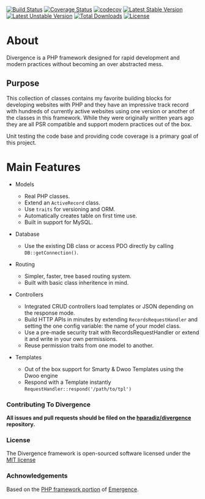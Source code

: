 [![Build Status](https://travis-ci.org/hparadiz/divergence.svg?branch=master)](https://travis-ci.org/hparadiz/divergence) [![Coverage Status](https://coveralls.io/repos/github/hparadiz/divergence/badge.svg?branch=master)](https://coveralls.io/github/hparadiz/divergence?branch=master) [![codecov](https://codecov.io/gh/hparadiz/divergence/branch/master/graph/badge.svg)](https://codecov.io/gh/hparadiz/divergence) [![Latest Stable Version](https://poser.pugx.org/divergence/divergence/downloads)](https://packagist.org/packages/divergence/divergence) [![Latest Unstable Version](https://poser.pugx.org/divergence/divergence/v/stable)](https://packagist.org/packages/divergence/divergence) [![Total Downloads](https://poser.pugx.org/divergence/divergence/v/unstable)](https://packagist.org/packages/divergence/divergence) [![License](https://poser.pugx.org/divergence/divergence/license)](https://packagist.org/packages/divergence/divergence)

# About
Divergence is a PHP framework designed for rapid development and modern practices without becoming an over abstracted mess.

## Purpose
This collection of classes contains my favorite building blocks for developing websites with PHP and they have an impressive track record with hundreds of currently active websites using one version or another of the classes in this framework. While they were originally written years ago they are all PSR compatible and support modern practices out of the box.

Unit testing the code base and providing code coverage is a primary goal of this project.

# Main Features
 * Models
    * Real PHP classes.
    * Extend an `ActiveRecord` class.
    * Use `traits` for versioning and ORM.
    * Automatically creates table on first time use.
    * Built in support for MySQL.

 * Database
    * Use the existing DB class or access PDO directly by calling `DB::getConnection()`.

 * Routing
    * Simpler, faster, tree based routing system.
    * Built with basic class inheritence in mind.

* Controllers
    * Integrated CRUD controllers load templates or JSON depending on the response mode. 
    * Build HTTP APIs in minutes by extending `RecordsRequestHandler` and setting the one config variable: the name of your model class.
    * Use a pre-made security trait with RecordsRequestHandler or extend it and write in your own permissions.
    * Reuse permission traits from one model to another. 
 
 * Templates
    * Out of the box support for Smarty & Dwoo Templates using the Dwoo engine
    * Respond with a Template instantly `RequestHandler::respond('/path/to/tpl')` 



### Contributing To Divergence

**All issues and pull requests should be filed on the [hparadiz/divergence](http://github.com/hparadiz/divergence) repository.**

### License

The Divergence framework is open-sourced software licensed under the [MIT license](http://opensource.org/licenses/MIT)

### Achnowledgements
Based on the [PHP framework portion](https://github.com/JarvusInnovations/Emergence-Skeleton) of [Emergence](https://github.com/JarvusInnovations/Emergence).